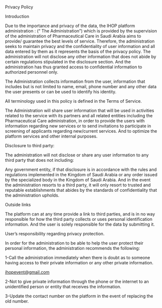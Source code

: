 Privacy Policy


Introduction

Due to the importance and privacy of the data, the IHOP platform administration : 
 (“ The Administration”) which is provided by the supervision of the administration of Pharmaceutical Care in Saudi Arabia aims to provide/ guarantee the best levels of service. Therefore, the administration seeks to maintain privacy and the confidentiality of user information and all data entered by them as it represents the basis of the privacy policy. The administration will not disclose any other information that does not abide by certain regulations stipulated in the disclosure section. And the administration has thus granted access to confidential information to authorized personnel only.

The Administration collects information from the user, information that includes but is not limited to name, email, phone number and any other data the user presents or can be used to identify his identity. 


All terminology used in this policy is defined in the Terms of Service.




The Administration will share user information that will be used in activities related to the service with its partners and all related entities including the Pharmaceutical Care administration, in order to provide the users with information regarding new services or to send invitations to participate in screening of applicants regarding new/current services. And to optimize the platform services and other internal purposes.

Disclosure to third party:

The administration will not disclose or share any user information to any third party that does not including:

Any government entity, if that disclosure is in accordance with the rules and regulations implemented in the Kingdom of Saudi Arabia or any order issued by the specialized body in the Kingdom of Saudi Arabia. And in the event the administration resorts to a third party, it will only resort to trusted and reputable establishments that abides by the standards of confidentiality that the administration upholds. 




Outside links

The platform can at any time provide a link to third parties, and is in no way responsible for how the third party collects or uses personal identification information. And the user is solely responsible for the data by submitting it.

User’s responsibility regarding privacy protection.

In order for the administration to be able to help the user protect their personal information, the administration recommends the following:


1-Call the administration immediately when there is doubt as to someone having access to their private information or any other private information.

ihopevent@gmail.com 

2-Not to give private information through the phone or the internet to an unidentified person or entity that receives the information.

3-Update the contact number on the platform in the event of replacing the old number.

